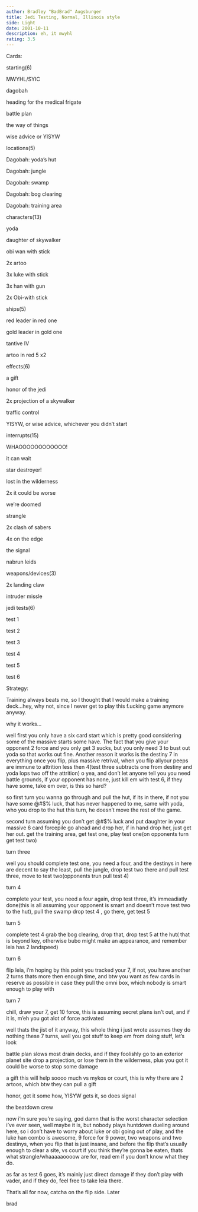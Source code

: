 ```yaml
---
author: Bradley "BadBrad" Augsburger
title: Jedi Testing, Normal, Illinois style
side: Light
date: 2001-10-11
description: eh, it mwyhl
rating: 3.5
---
```

Cards: 

starting(6) 
MWYHL/SYIC 
dagobah 
heading for the medical frigate 
battle plan 
the way of things 
wise advice or YISYW

locations(5) 
Dagobah: yoda&#8217;s hut 
Dagobah: jungle 
Dagobah: swamp 
Dagobah: bog clearing 
Dagobah: training area 

characters(13) 
yoda 
daughter of skywalker 
obi wan with stick 
2x artoo 
3x luke with stick 
3x han with gun
2x Obi-with stick 

ships(5) 
red leader in red one 
gold leader in gold one  
tantive IV 
artoo in red 5 x2

effects(6) 
a gift 
honor of the jedi 
2x projection of a skywalker 
traffic control 
YISYW, or wise advice, whichever you didn&#8217;t start 

interrupts(15) 
WHAOOOOOOOOOOOO!
it can wait 
star destroyer! 
lost in the wilderness 
2x it could be worse 
we&#8217;re doomed 
strangle 
2x clash of sabers 
4x on the edge  
the signal 
nabrun leids 

weapons/devices(3) 
2x landing claw 
intruder missle 

jedi tests(6) 
test 1
test 2
test 3
test 4
test 5
test 6 

Strategy: 

 
Training always beats me, so I thought that I would make a training deck...hey, why not, since I never get to play this f.ucking game anymore anyway.


why it works... 

well first you only have a six card start which is pretty good considering some of the massive starts some have. The fact that you give your opponent 2 force and you only get 3 sucks, but you only need 3 to bust out yoda so that works out fine. Another reason it works is the destiny 7 in everything once you flip, plus massive retrival, when you flip allyour peeps are immune to attrition less then 4(test three subtracts one from destiny and yoda lops two off the attrition) o yea, and don&#8217;t let anyone tell you you need battle grounds, if your opponent has none, just kill em with test 6, if they have some, take em over, is this so hard? 
so first turn you wanna go through and pull the hut, if its in there, if not you have some @#$% luck, that has never happened to me, same with yoda, who you drop to the hut this turn, he doesn&#8217;t move the rest of the game. 
second turn assuming you don&#8217;t get @#$% luck and put daughter in your massive 6 card forcepile go ahead and drop her, if in hand drop her, just get her out. get the training area, get test one, play test one(on opponents turn get test two) 
turn three 
well you should complete test one, you need a four, and the destinys in here are decent to say the least, pull the jungle, drop test two there and pull test three, move to test two(opponents trun pull test 4) 
turn 4 
complete your test, you need a four again, drop test three, it&#8217;s immeadiatly done(this is all assuming your opponent is smart and doesn&#8217;t move test two to the hut), pull the swamp drop test 4 , go there, get test 5 
turn 5 
complete test 4 grab the bog clearing, drop that, drop test 5 at the hut( that is beyond key, otherwise bubo might make an appearance, and remember leia has 2 landspeed) 
turn 6 
flip leia, i&#8217;m hoping by this point you tracked your 7, if not, you have another 2 turns thats more then enough time, and btw you want as few cards in reserve as possible in case they pull the omni box, which nobody is smart enough to play with 
turn 7 
chill, draw your 7, get 10 force, this is assuming secret plans isn&#8217;t out, and if it is, m&#8217;eh you got alot of force activated 

well thats the jist of it anyway, this whole thing i just wrote assumes they do nothing these 7 turns, well you got stuff to keep em from doing stuff, let&#8217;s look 

battle plan slows most drain decks, and if they foolishly go to an exterior planet site drop a projection, or lose them in the wilderness, plus you got it could be worse to stop some damage 

a gift this will help soooo much vs mykos or court, this is why there are 2 artoos, which btw they can pull a gift 

honor, get it some how, YISYW gets it, so does signal 

the beatdown crew 
now i&#8217;m sure you&#8217;re saying, god damn that is the worst character selection i&#8217;ve ever seen, well maybe it is, but nobody plays huntdown dueling around here, so i don&#8217;t have to worry about luke or obi going out of play, and the luke han combo is awesome, 9 force for 9 power, two weapons and two destinys, when you flip that is just insane, and before the flip that&#8217;s usually enough to clear a site, vs court if you think they&#8217;re gonna be eaten, thats what strangle/whaaaaaoooow are for, read em if you don&#8217;t know what they do. 

as far as test 6 goes, it&#8217;s mainly just direct damage if they don&#8217;t play with vader, and if they do, feel free to take leia there.


That’s all for now, catcha on the flip side.  Later

brad
